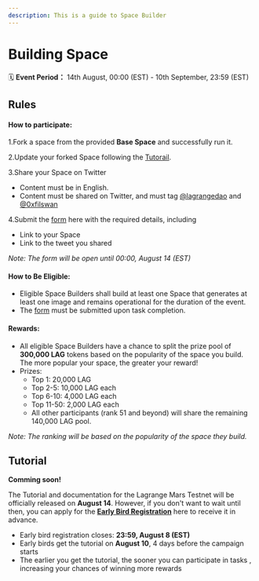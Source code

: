 ```yaml
---
description: This is a guide to Space Builder
---
```


# Building Space

🗓️ **Event Period：** 14th August, 00:00 (EST) - 10th September, 23:59 (EST)

## **Rules**

#### **How to participate:**

1.Fork a space from the provided **Base Space** and successfully run it.

2.Update your forked Space following the [Tutorail](build-space.md#tutorial).

3.Share your Space on Twitter

* Content must be in English.
* Content must be shared on Twitter, and must tag [@lagrangedao](https://twitter.com/lagrangedao) and [@0xfilswan](https://twitter.com/0xfilswan)

4.Submit the [form](https://forms.gle/YyzotPhHqx4DmCmy9) here with the required details, including

* Link to your Space
* Link to the tweet you shared

_Note: The form will be open until 00:00, August 14 (EST)_

#### **How to Be Eligible:**

* Eligible Space Builders shall build at least one Space that generates at least one image and remains operational for the duration of the event.
* The [form](https://forms.gle/YyzotPhHqx4DmCmy9) must be submitted upon task completion.&#x20;

#### **Rewards:**

* All eligible Space Builders have a chance to split the prize pool of **300,000 LAG** tokens based on the popularity of the space you build. The more popular your space, the greater your reward!
* Prizes:
  * Top 1: 20,000 LAG
  * Top 2-5: 10,000 LAG each
  * Top 6-10: 4,000 LAG each
  * Top 11-50: 2,000 LAG each
  * All other participants (rank 51 and beyond) will share the remaining 140,000 LAG pool.

_Note: The ranking will be based on the popularity of the space they build._

## Tutorial

**Comming soon!**

The Tutorial and documentation for the Lagrange Mars Testnet will be officially released on **August 14**. However, if you don't want to wait until then, you can apply for the [**Early Bird Registration**](https://docs.google.com/forms/d/e/1FAIpQLScvmaP3T\_Q\_rmZcT7vBQYhNy6MXdN2e4a8IzOcgPhBn3oOd6g/viewform?usp=sf\_link) here to receive it in advance.&#x20;

* Early bird registration closes: **23:59, August 8 (EST)**
* Early birds get the tutorial on **August 10**, 4 days before the campaign starts
* The earlier you get the tutorial, the sooner you can participate in tasks , increasing your chances of winning more rewards
